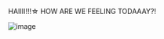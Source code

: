HAIIII!!!☆ HOW ARE WE FEELING TODAAAY?!

![image](https://github.com/user-attachments/assets/28f5b8d8-e2d4-41b2-bf05-7a2c74b6de7e)



